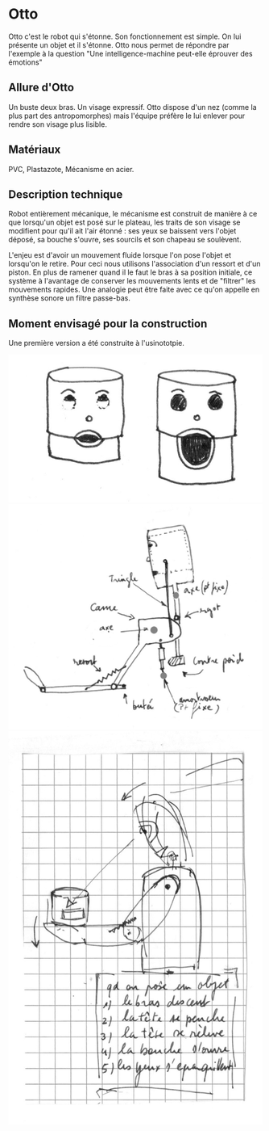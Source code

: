 # Otto

Otto c'est le robot qui s'étonne. Son fonctionnement est simple. On lui présente un objet et il s'étonne. Otto nous permet de répondre par l'exemple à la question "Une intelligence-machine peut-elle éprouver des émotions"

## Allure d'Otto

Un buste deux bras. Un visage expressif.
Otto dispose d'un nez (comme la plus part des antropomorphes) mais l'équipe préfère le lui enlever pour rendre son visage plus lisible.

## Matériaux

PVC, Plastazote, Mécanisme en acier.

## Description technique

Robot entièrement mécanique, le mécanisme est construit de manière à ce que lorsqu'un objet est posé sur le plateau, les traits de son visage se modifient pour qu'il ait l'air étonné : ses yeux se baissent vers l'objet déposé, sa bouche s'ouvre, ses sourcils et son chapeau se soulèvent.

L'enjeu est d'avoir un mouvement fluide lorsque l'on pose l'objet et lorsqu'on le retire. Pour ceci nous utilisons l'association d'un ressort et d'un piston. En plus de ramener quand il le faut le bras à sa position initiale, ce système à l'avantage de conserver les mouvements lents et de "filtrer" les mouvements rapides. Une analogie peut être faite avec ce qu'on appelle en synthèse sonore un filtre passe-bas.

## Moment envisagé pour la construction

Une première version a été construite à l'usinototpie.


![](../../ressources/robot-etonne-2.jpg)
![](../../ressources/robot-etonne-1.jpg)
![](../../ressources/robot-etonne-3.jpg)
